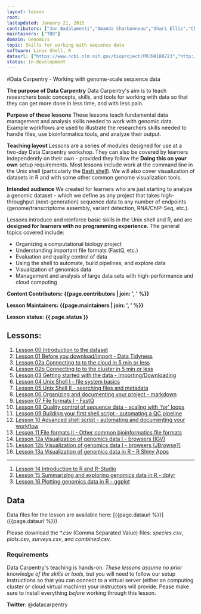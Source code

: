 ```yaml
---
layout: lesson
root: .
lastupdated: January 21, 2015
contributors: ["Jon Badalamenti","Amanda Charbonneau","Shari Ellis","Chris Fields","Bob Freeman","Chris Hamm","Randall Hayes","Josh Herr","Kate Hertweck","Adina Howe","Hilmar Lapp","Michael Linderman","Andréa Matsunaga","Blaine Marchant","Sue McClatchy","Sheldon McKay","Susan Miller","Jeramia Ory","Deborah Paul","Mary Shelley","Mike Smorul","Sara Stevens","Tracy Teal","Juan Ugalde","Jason Williams","Laura Williams","Ryan Williams", "Greg Wilson"]
maintainers: ["TBD"]
domain: Genomics
topic: Skills for working with sequence data
software: Linux Shell, R
dataurl: ["https://www.ncbi.nlm.nih.gov/bioproject/PRJNA188723","http://www.nature.com/nature/journal/v489/n7417/full/nature11514.html","http://datadryad.org/resource/doi:10.5061/dryad.8q6n4"]
status: In-development
---
```


#Data Carpentry - Working with genome-scale sequence data

**The purpose of Data Carpentry**
Data Carpentry's aim is to teach researchers basic concepts, skills, and tools for working with data so that they can get more done in less time, and with less pain. 

**Purpose of these lessons**
These lessons teach fundamental data management and analysis skills needed to work with genomic data. Example workflows are used to illustrate the researchers skills needed to handle files, use bioinformatics tools, and analyze their output.

**Teaching layout**
Lessons are a series of modules designed for use at a two-day Data Carpentry workshop. They can also be covered by learners independently on their own - provided they follow the **Doing this on your own** setup requirements. Most lessons include work at the command line in the Unix shell (particularly the [Bash shell](https://en.wikipedia.org/wiki/Bash_%28Unix_shell%29)). We will also cover visualization of datasets in R and with some other common genome visualization tools. 

**Intended audience**
We created for learners who are just starting to analyze a genomic dataset - which we define as any project that takes high-throughput (next-generation) sequence data to any number of endpoints (genome/transcriptome assembly, variant detection, RNA/ChIP-Seq, etc.). 

Lessons introduce and reinforce basic skills in the Unix shell and R, and are **designed for learners with no programming experience.** The general topics covered include:

- Organizing a computational biology project
- Understanding important file formats (FastQ, etc.)
- Evaluation and quality control of data
- Using the shell to automate, build pipelines, and explore data
- Visualization of genomics data
- Management and analysis of large data sets with high-performance and cloud computing

**Content Contributors: {{page.contributors | join: ', ' %}}**


**Lesson Maintainers: {{page.maintainers | join: ', ' %}}**


**Lesson status: {{ page.status }}**

<!--
  [Information on Lesson Status Categories]()
-->

<!-- ###### INDEX OF LESSONS ON THIS TOPIC ###### -->

## Lessons:

1. [Lesson 00 Introduction to the dataset]()
2. [Lesson 01 Before you download/import - Data Tidyness]()
3. [Lesson 02a Connecting to to the cloud in 5 min or less]()
4. [Lesson 02b Connecting to to the cluster in 5 min or less]()
5. [Lesson 03 Getting started with the data - Importing/Downloading]()
6. [Lesson 04 Unix Shell I - file system basics]()
7. [Lesson 05 Unix Shell II - searching files and metadata]()
8. [Lesson 06 Organizing and documenting your project - markdown]()
9. [Lesson 07 File formats I - FastQ]()
10. [Lesson 08 Quality control of sequence data - scaling with 'for' loops]()
11. [Lesson 09 Building your first shell script - automating a QC pipeline]()
12. [Lesson 10 Advanced shell script - automating and documenting your workflow]()
13. [Lesson 11 File formats II - Other common bioinformatics file formats]()
14. [Lesson 12a Visualization of genomics data I - browsers (IGV)]()
15. [Lesson 12b Visualization of genomics data I - browsers (JBrowse?)]()
16. [Lesson 13a Visualization of genomics data in R - R Shiny Apps]()

---
1. [Lesson 14 Introduction to R and R-Studio]()
2. [Lesson 15 Summarizing and exploring genomics data in R - dplyr]()
3. [Lesson 16 Plotting genomics data in R - ggplot]()





## Data

Data files for the lesson are available here: 
[{{page.dataurl %}}]({{page.dataurl %}})

Please download the *\*.csv* (Comma Separated Value) files: *species.csv*, *plots.csv*, *surveys.csv*, and *combined.csv*.

### Requirements

Data Carpentry's teaching is hands-on. *These lessons assume no prior knowledge of the skills or tools*, but you will need to follow our setup instructions so that you can connect to a virtual server (either an computing cluster or cloud virtual machine) your instructors will provide. Pease make sure to install everything *before* working through this lesson.

<!--
{% if page.software == "Python" %}
{% include pythonSetup.html %}
{% elsif page.software == "Spreadsheets" %}
{% include spreadsheetSetup.html %}
{% elsif page.software == "R" %}
{% include rSetup.html %}
{% else %}
{% include anySetup.html %}
{% endif %}
-->

<p><strong>Twitter</strong>: @datacarpentry</p>




